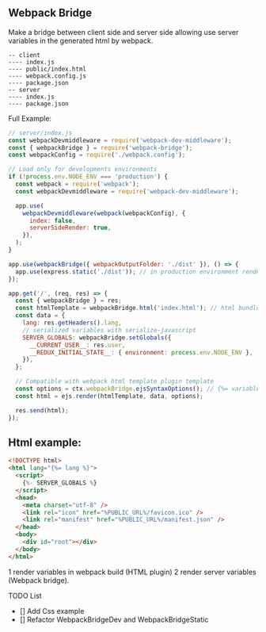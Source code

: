 ## Webpack Bridge

Make a bridge between client side and server side allowing use server variables in the generated html by webpack.

```
-- client
---- index.js
---- public/index.html
---- webpack.config.js
---- package.json
-- server
---- index.js
---- package.json
```

Full Example:

```js
// server/index.js
const webpackDevmiddleware = require('webpack-dev-middleware');
const { webpackBridge } = require('webpack-bridge');
const webpackConfig = require('./webpack.config');

// Load only for developments environments
if (!process.env.NODE_ENV === 'production') {
  const webpack = require('webpack');
  const webpackDevmiddleware = require('webpack-dev-middleware');

  app.use(
    webpackDevmiddleware(webpack(webpackConfig), {
      index: false,
      serverSideRender: true,
    }),
  );
}

app.use(webpackBridge({ webpackOutputFolder: './dist' }), () => {
  app.use(express.static('./dist')); // in production environment render the static js, css if is necessary
});

app.get('/', (req, res) => {
  const { webpackBridge } = res;
  const htmlTemplate = webpackBridge.html('index.html'); // html bundled with webpack html plugin
  const data = {
    lang: res.getHeaders().lang,
    // serialized variables with serialize-javascript
    SERVER_GLOBALS: webpackBridge.setGlobals({
      __CURRENT_USER__: res.user,
      __REDUX_INITIAL_STATE__: { environment: process.env.NODE_ENV },
    }),
  };

  // Compatible with webpack html template plugin template
  const options = ctx.webpackBridge.ejsSyntaxOptions(); // {%= variable %}
  const html = ejs.render(htmlTemplate, data, options);

  res.send(html);
});
```

## Html example:

```html
<!DOCTYPE html>
<html lang="{%= lang %}">
  <script>
    {%- SERVER_GLOBALS %}
  </script>
  <head>
    <meta charset="utf-8" />
    <link rel="icon" href="%PUBLIC_URL%/favicon.ico" />
    <link rel="manifest" href="%PUBLIC_URL%/manifest.json" />
  </head>
  <body>
    <div id="root"></div>
  </body>
</html>
```

1 render variables in webpack build (HTML plugin)
2 render server variables (Webpack bridge).

TODO List

- [] Add Css example
- [] Refactor WebpackBridgeDev and WebpackBridgeStatic
